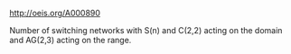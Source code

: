http://oeis.org/A000890

Number of switching networks with S(n) and C(2,2) acting on the domain and AG(2,3) acting on the range.
